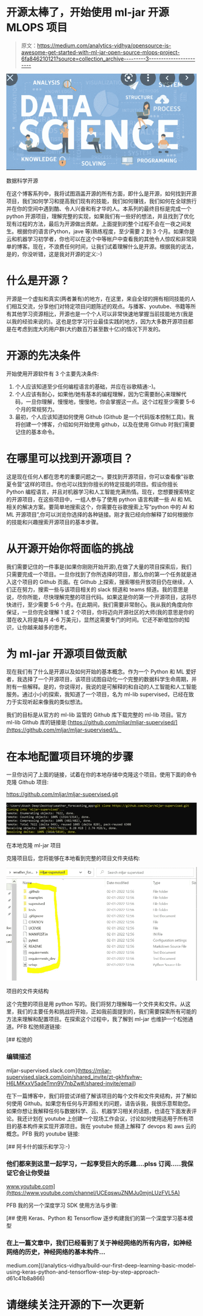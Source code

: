 # 开源太棒了，开始使用 ml-jar 开源 MLOPS 项目

> 原文：<https://medium.com/analytics-vidhya/opensource-is-awesome-get-started-with-ml-jar-open-source-mlops-project-6fa846210121?source=collection_archive---------3----------------------->

![](img/2bb52d047acaf46fd9d0f75b23956840.png)

数据科学开源

在这个博客系列中，我将试图涵盖开源的所有方面，即什么是开源，如何找到开源项目，我们如何学习和提高我们现有的技能，我们如何赚钱，我们如何在全球旅行并在你的空间中遇到酷、令人兴奋和有才华的人。本系列的最终目标是完成一个 python 开源项目，理解完整的实现，如果我们有一些好的想法，并且找到了优化现有过程的方法，最后为开源做出贡献。上面提到的整个过程不会在一夜之间发生。根据你的语言(Python，jave 等)熟练程度，至少需要 2 到 3 个月。如果你是云和机器学习初学者，你也可以在这个中等帐户中查看我的其他令人惊叹和非常简单的博客。现在，不浪费任何时间，让我们试着理解什么是开源。根据我的说法，是的，你没听错，这是我对开源的定义:-)

# **什么是开源？**

开源是一个虚拟和真实(两者兼有)的地方，在这里，来自全球的拥有相同技能的人们相互交流，分享他们对特定项目问题陈述的观点。与播客、youtube、书籍等所有其他学习资源相比，开源也是一个个人可以非常快速地掌握当前技能地方(我是以我的经验来说的)。这也是您学习行业最佳实践的地方，因为大多数开源项目都是在考虑到庞大的用户群(大约数百万甚至数十亿)的情况下开发的。

# 开源的先决条件

开始使用开源软件有 3 个主要先决条件:

1.  个人应该知道至少任何编程语言的基础，并应在谷歌精通:-)。
2.  个人应该有耐心，如果他/她有基本的编程理解，因为它需要耐心来理解代码，一旦你理解，慢慢地，慢慢地，你会掌握这一点。这个过程至少需要 5-6 个月的常规努力。
3.  最初，个人应该知道如何使用 Github (Github 是一个代码版本控制工具)。我将创建一个博客，介绍如何开始使用 github，以及在使用 Github 时我们需要记住的基本命令。

# 在哪里可以找到开源项目？

这是现在任何人都在思考的重要问题之一。要找到开源项目，你可以查看像“谷歌夏令营”这样的项目。你也可以找到你擅长的特定技能的项目。假设你擅长 Python 编程语言，并且对机器学习和人工智能充满热情。现在，您想要搜索特定的开源项目，在这些项目中，一组人参与了使用 python 语言构建一些 AI 和 ML 相关的解决方案。要简单地搜索这个，你需要在谷歌搜索上写“python 中的 AI 和 ML 开源项目”,你可以浏览你选择的各种链接。刚才我已经向你解释了如何根据你的技能和兴趣搜索开源项目的基本步骤。

# 从开源开始你将面临的挑战

我们需要记住的一件事是(如果你刚刚开始开源),在做了大量的项目探索后，我们只需要完成一个项目。一旦你找到了你所选择的项目，那么你的第一个任务就是进入这个项目的 Github 页面。在 Github 上探索，搜索哪些开放项目仍在继续，人们正在努力，搜索一些与该项目相关的 slack 频道和 teams 频道。我的意思是说，尽你所能，尽快理解完整的项目代码。如果这是你的第一个开源项目，这将尽快进行，至少需要 5-6 个月。在此期间，我们需要非常耐心。我从我的角度向你保证，一旦你完全理解 1 或 2 个项目，你将迈向开源社区的大师(我的意思是你的潜在收入将是每月 4-6 万美元)，显然这需要专门的时间。它还不断增加你的知识，让你越来越多的思考。

# 为 ml-jar 开源项目做贡献

现在我们有了什么是开源以及如何开始的基本概念。作为一个 Python 和 ML 爱好者，我选择了一个开源项目，该项目试图自动化一个完整的数据科学生命周期，并附有一些解释。是的，你说得对，我说的是可解释的和自动的人工智能和人工智能服务。通过小小的探索，我知道了一个项目，名为 ml-lib supervised，已经在致力于实现听起来像我的类似想法。

我们的目标是从官方的 ml-lib 监管的 Github 库下载完整的 ml-lib 项目。官方 ml-lib Github 库的链接是:[https://github.com/mljar/mljar-supervised/](https://github.com/mljar/mljar-supervised/)。

# 在本地配置项目环境的步骤

一旦你访问了上面的链接，试着在你的本地存储中克隆这个项目。使用下面的命令克隆 Github 项目:

https://github.com/mljar/mljar-supervised.git

![](img/35249ce19ed9e403d9b50008336dbfe8.png)

在本地克隆 ml-jar 项目

克隆项目后，您将能够在本地看到完整的项目文件夹结构:

![](img/17649acb54eedd8319c3f056b8f23e42.png)

项目的文件夹结构

这个完整的项目是用 python 写的。我们将努力理解每一个文件夹和文件。从这里，我们的主要任务和挑战将开始，正如我前面提到的，我们需要探索所有可能的方法来理解和配置项目。在探索这个过程中，我了解到 ml-jar 也维护一个松弛通道。PFB 松弛频道链接:

 [## 松弛的

### 编辑描述

mljar-supervised.slack.com](https://mljar-supervised.slack.com/join/shared_invite/zt-gkhfsvhw-H6LMKxxV5adeTmn9V7nbZw#/shared-invite/email) 

在下一篇博客中，我们将尝试详细了解该项目的每个文件和文件夹结构，并了解如何使用 Github。如果您有任何与开源相关的问题，请告诉我，我很乐意帮助您。如果你想让我解释任何与数据科学、云、机器学习相关的话题，也请在下面发表评论。我还计划在 youtube 上创建一个现场工作会议，讨论如何使用适用于所有项目的基本构件来实现开源项目。我在 youtube 频道上解释了 devops 和 aws 云的概念。PFB 我的 youtube 链接:

[](https://www.youtube.com/channel/UCEqswuZNMJu0mjnLUzFVL5A) [## 阿卡什的娱乐和学习:-)

### 他们都来到这里一起学习，一起享受巨大的乐趣....plss 订阅.....我保证它会让你受益

www.youtube.com](https://www.youtube.com/channel/UCEqswuZNMJu0mjnLUzFVL5A) 

PFB 我的另一个深度学习 SDK 使用方法与步骤:

[](/analytics-vidhya/build-our-first-deep-learning-basic-model-using-keras-python-and-tensorflow-step-by-step-approach-d61c41b8a866) [## 使用 Keras、Python 和 Tensorflow 逐步构建我们的第一个深度学习基本模型

### 在上一篇文章中，我们已经看到了关于神经网络的所有内容，如神经网络的历史，神经网络的基本构件…

medium.com](/analytics-vidhya/build-our-first-deep-learning-basic-model-using-keras-python-and-tensorflow-step-by-step-approach-d61c41b8a866) 

# 请继续关注开源的下一次更新